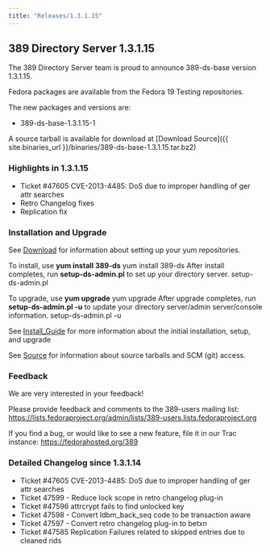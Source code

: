 ```yaml
---
title: "Releases/1.3.1.15"
---
```

389 Directory Server 1.3.1.15
-----------------------------

The 389 Directory Server team is proud to announce 389-ds-base version 1.3.1.15.

Fedora packages are available from the Fedora 19 Testing repositories.

The new packages and versions are:

-   389-ds-base-1.3.1.15-1

A source tarball is available for download at [Download Source]({{ site.binaries_url }}/binaries/389-ds-base-1.3.1.15.tar.bz2)

### Highlights in 1.3.1.15

-   Ticket \#47605 CVE-2013-4485: DoS due to improper handling of ger attr searches
-   Retro Changelog fixes
-   Replication fix

### Installation and Upgrade

See [Download](../download.html) for information about setting up your yum repositories.

To install, use **yum install 389-ds** yum install 389-ds After install completes, run **setup-ds-admin.pl** to set up your directory server. setup-ds-admin.pl

To upgrade, use **yum upgrade** yum upgrade After upgrade completes, run **setup-ds-admin.pl -u** to update your directory server/admin server/console information. setup-ds-admin.pl -u

See [Install\_Guide](../legacy/install-guide.html) for more information about the initial installation, setup, and upgrade

See [Source](../development/source.html) for information about source tarballs and SCM (git) access.

### Feedback

We are very interested in your feedback!

Please provide feedback and comments to the 389-users mailing list: <https://lists.fedoraproject.org/admin/lists/389-users.lists.fedoraproject.org>

If you find a bug, or would like to see a new feature, file it in our Trac instance: <https://fedorahosted.org/389>

### Detailed Changelog since 1.3.1.14

-   Ticket \#47605 CVE-2013-4485: DoS due to improper handling of ger attr searches
-   Ticket 47599 - Reduce lock scope in retro changelog plug-in
-   Ticket \#47596 attrcrypt fails to find unlocked key
-   Ticket 47598 - Convert ldbm\_back\_seq code to be transaction aware
-   Ticket 47597 - Convert retro changelog plug-in to betxn
-   Ticket \#47585 Replication Failures related to skipped entries due to cleaned rids

